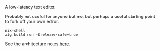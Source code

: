 A low-latency text editor.

Probably not useful for anyone but me, but perhaps a useful starting point to fork off your own editor.

```
nix-shell
zig build run -Drelease-safe=true
```

See the architecture notes [here](https://scattered-thoughts.net/writing/focus-intro/).
